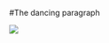 #The dancing paragraph

<img src="https://user-images.githubusercontent.com/51919658/84666013-f0997c80-aef6-11ea-8b3f-2622142043dc.gif"/>